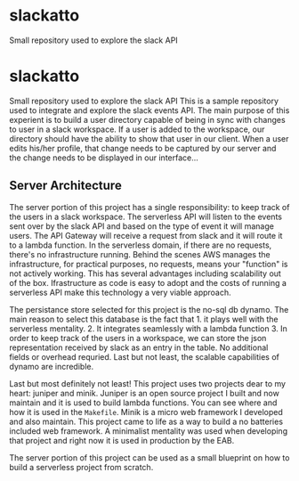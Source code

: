 # slackatto

Small repository used to explore the slack API

# slackatto

Small repository used to explore the slack API
This is a sample repository used to integrate and explore the slack events API. The main purpose of this experient is to build a user directory capable of being in sync with changes to user in a slack workspace. If a user is added to the workspace, our directory should have the ability to show that user in our client. When a user edits his/her profile, that change needs to be captured by our server and the change needs to be displayed in our interface...

## Server Architecture

The server portion of this project has a single responsibility: to keep track of the users in a slack workspace. The serverless API will listen to the events sent over by the slack API and based on the type of event it will manage users. The API Gateway will receive a request from slack and it will route it to a lambda function. In the serverless domain, if there are no requests, there's no infrastructure running. Behind the scenes AWS manages the infrastructure, for practical purposes, no requests, means your "function" is not actively working. This has several advantages including scalability out of the box. Ifrastructure as code is easy to adopt and the costs of running a serverless API make this technology a very viable approach.

The persistance store selected for this project is the no-sql db dynamo. The main reason to select this database is the fact that 1. it plays well with the serverless mentality. 2. It integrates seamlessly with a lambda function 3. In order to keep track of the users in a workspace, we can store the json representation received by slack as an entry in the table. No additional fields or overhead requried. Last but not least, the scalable capabilities of dynamo are incredible.

Last but most definitely not least! This project uses two projects dear to my heart: juniper and minik. Juniper is an open source project I built and now maintain and it is used to build lambda functions. You can see where and how it is used in the `Makefile`. Minik is a micro web framework I developed and also maintain. This project came to life as a way to build a no batteries included web framework. A minimalist mentality was used when developing that project and right now it is used in production by the EAB.

The server portion of this project can be used as a small blueprint on how to build a serverless project from scratch.
